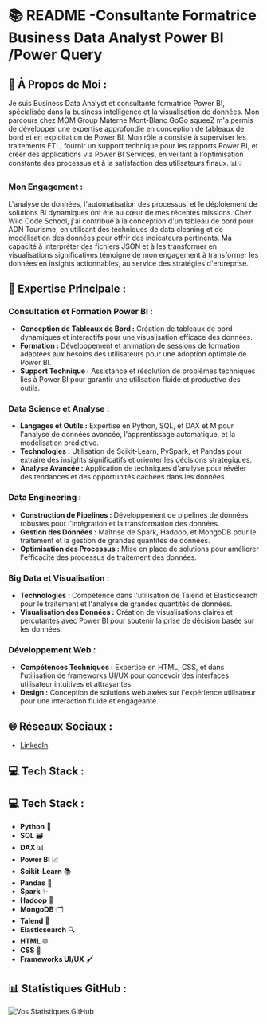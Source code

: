 # 📚 README -Consultante Formatrice Business Data Analyst Power BI /Power Query

## 💫 À Propos de Moi :
Je suis Business Data Analyst et consultante formatrice Power BI, spécialisée dans la business intelligence et la visualisation de données. Mon parcours chez MOM Group Materne Mont-Blanc GoGo squeeZ m'a permis de développer une expertise approfondie en conception de tableaux de bord et en exploitation de Power BI. Mon rôle a consisté à superviser les traitements ETL, fournir un support technique pour les rapports Power BI, et créer des applications via Power BI Services, en veillant à l'optimisation constante des processus et à la satisfaction des utilisateurs finaux. 📊💡

### Mon Engagement :
L'analyse de données, l'automatisation des processus, et le déploiement de solutions BI dynamiques ont été au cœur de mes récentes missions. Chez Wild Code School, j'ai contribué à la conception d'un tableau de bord pour ADN Tourisme, en utilisant des techniques de data cleaning et de modélisation des données pour offrir des indicateurs pertinents. Ma capacité à interpréter des fichiers JSON et à les transformer en visualisations significatives témoigne de mon engagement à transformer les données en insights actionnables, au service des stratégies d'entreprise.

## 🧠 Expertise Principale :

### **Consultation et Formation Power BI :**
- **Conception de Tableaux de Bord :** Création de tableaux de bord dynamiques et interactifs pour une visualisation efficace des données.
- **Formation :** Développement et animation de sessions de formation adaptées aux besoins des utilisateurs pour une adoption optimale de Power BI.
- **Support Technique :** Assistance et résolution de problèmes techniques liés à Power BI pour garantir une utilisation fluide et productive des outils.

### **Data Science et Analyse :**
- **Langages et Outils :** Expertise en Python, SQL, et DAX et M pour l'analyse de données avancée, l'apprentissage automatique, et la modélisation prédictive.
- **Technologies :** Utilisation de Scikit-Learn, PySpark, et Pandas pour extraire des insights significatifs et orienter les décisions stratégiques.
- **Analyse Avancée :** Application de techniques d'analyse pour révéler des tendances et des opportunités cachées dans les données.

### **Data Engineering :**
- **Construction de Pipelines :** Développement de pipelines de données robustes pour l'intégration et la transformation des données.
- **Gestion des Données :** Maîtrise de Spark, Hadoop, et MongoDB pour le traitement et la gestion de grandes quantités de données.
- **Optimisation des Processus :** Mise en place de solutions pour améliorer l'efficacité des processus de traitement des données.

### **Big Data et Visualisation :**
- **Technologies :** Compétence dans l'utilisation de Talend et Elasticsearch pour le traitement et l'analyse de grandes quantités de données.
- **Visualisation des Données :** Création de visualisations claires et percutantes avec Power BI pour soutenir la prise de décision basée sur les données.

### **Développement Web :**
- **Compétences Techniques :** Expertise en HTML, CSS, et dans l'utilisation de frameworks UI/UX pour concevoir des interfaces utilisateur intuitives et attrayantes.
- **Design :** Conception de solutions web axées sur l'expérience utilisateur pour une interaction fluide et engageante.


## 🌐 Réseaux Sociaux :
- [LinkedIn](https://www.linkedin.com/in/azirisaba/)

## 💻 Tech Stack :

## 💻 Tech Stack :

- **Python** 🐍
- **SQL** 🗃️
- **DAX** 📊
- **Power BI** 📈
- **Scikit-Learn** 📚
- **Pandas** 🐼
- **Spark** ✨
- **Hadoop** 🌾
- **MongoDB** 🗂️
- **Talend** 🔄
- **Elasticsearch** 🔍
- **HTML** 🌐
- **CSS** 🎨
- **Frameworks UI/UX** 🖌️


## 📊 Statistiques GitHub :
![Vos Statistiques GitHub](https://github-readme-stats.vercel.app/api?username=SabaAz-BusinessDataAnalyst&show_icons=true&hide_title=true&hide=prs&count_private=true)




